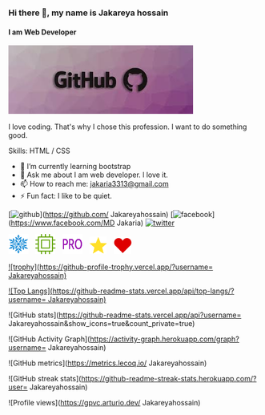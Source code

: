 ### Hi there 👋, my name is Jakareya hossain
#### I am Web Developer 
![I am Web Developer ](https://github.com/Jakareyahossain/Jakareyahossain/blob/main/images.jpg)

I love coding. That's why I chose this profession. I want to do something good.

Skills:  HTML / CSS

- 🌱 I’m currently learning bootstrap 
- 💬 Ask me about I am web developer. l love it.  
- 📫 How to reach me: jakaria3313@gmail.com 
- ⚡ Fun fact: I like to be quiet. 


[<img src='https://cdn.jsdelivr.net/npm/simple-icons@3.0.1/icons/github.svg' alt='github' height='40'>](https://github.com/ Jakareyahossain)  [<img src='https://cdn.jsdelivr.net/npm/simple-icons@3.0.1/icons/facebook.svg' alt='facebook' height='40'>](https://www.facebook.com/MD Jakaria)  [<img src='https://cdn.jsdelivr.net/npm/simple-icons@3.0.1/icons/twitter.svg' alt='twitter' height='40'>](https://twitter.com/@JakareyaNft)  

<a href='https://archiveprogram.github.com/'><img src='https://raw.githubusercontent.com/acervenky/animated-github-badges/master/assets/acbadge.gif' width='40' height='40'></a> <a href='https://docs.github.com/en/developers'><img src='https://raw.githubusercontent.com/acervenky/animated-github-badges/master/assets/devbadge.gif' width='40' height='40'></a> <a href='https://github.com/pricing'><img src='https://raw.githubusercontent.com/acervenky/animated-github-badges/master/assets/pro.gif' width='40' height='40'></a> <a href='https://stars.github.com/'><img src='https://raw.githubusercontent.com/acervenky/animated-github-badges/master/assets/starbadge.gif' width='35' height='35'></a> <a href='https://docs.github.com/en/github/supporting-the-open-source-community-with-github-sponsors'><img src='https://raw.githubusercontent.com/acervenky/animated-github-badges/master/assets/sponsorbadge.gif' width='35' height='35'></a> 

[![trophy](https://github-profile-trophy.vercel.app/?username= Jakareyahossain)](https://github.com/ryo-ma/github-profile-trophy)

[![Top Langs](https://github-readme-stats.vercel.app/api/top-langs/?username= Jakareyahossain)](https://github.com/anuraghazra/github-readme-stats)

![GitHub stats](https://github-readme-stats.vercel.app/api?username= Jakareyahossain&show_icons=true&count_private=true)  

![GitHub Activity Graph](https://activity-graph.herokuapp.com/graph?username= Jakareyahossain)  

![GitHub metrics](https://metrics.lecoq.io/ Jakareyahossain)  

![GitHub streak stats](https://github-readme-streak-stats.herokuapp.com/?user= Jakareyahossain)  

![Profile views](https://gpvc.arturio.dev/ Jakareyahossain)  
